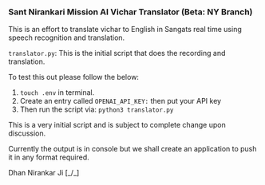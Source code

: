 ### Sant Nirankari Mission AI Vichar Translator (Beta: NY Branch)

This is an effort to translate vichar to English in Sangats real time using speech
recognition and translation.

`translator.py`: This is the initial script that does the recording and translation.

To test this out please follow the below:

1. `touch .env` in terminal.
2. Create an entry called `OPENAI_API_KEY:` then put your API key
3. Then run the script via: `python3 translator.py`

This is a very initial script and is subject to complete change upon discussion.

Currently the output is in console but we shall create an application to push it
in any format required.

Dhan Nirankar Ji [_/\_]
